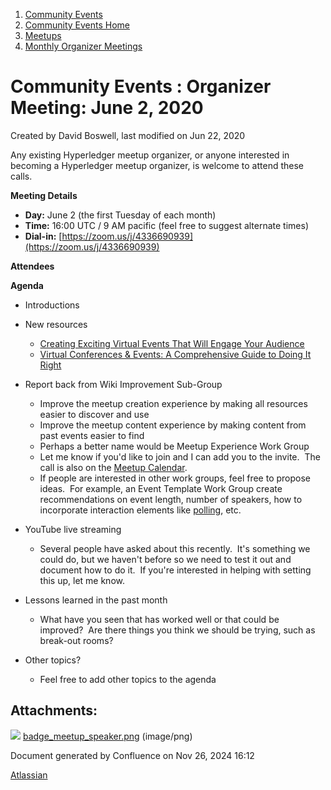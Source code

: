 1. [Community Events](index.html)
2. [Community Events Home](Community-Events-Home_21790731.html)
3. [Meetups](Meetups_21790901.html)
4. [Monthly Organizer Meetings](Monthly-Organizer-Meetings_21791419.html)

# Community Events : Organizer Meeting: June 2, 2020

Created by David Boswell, last modified on Jun 22, 2020

Any existing Hyperledger meetup organizer, or anyone interested in becoming a Hyperledger meetup organizer, is welcome to attend these calls.

**Meeting Details**

- **Day:** June 2 (the first Tuesday of each month)
- **Time:** 16:00 UTC / 9 AM pacific (feel free to suggest alternate times)
- **Dial-in:** [https://zoom.us/j/4336690939](https://zoom.us/j/4336690939)

**Attendees**

**Agenda**

- Introductions
- New resources
  
  - [Creating Exciting Virtual Events That Will Engage Your Audience](https://www.eventbrite.com/blog/11-virtual-event-ideas/)
  - [Virtual Conferences &amp; Events: A Comprehensive Guide to Doing It Right](https://blog.socio.events/virtual-conferences-events-a-comprehensive-guide-to-doing-it-right/)
- Report back from Wiki Improvement Sub-Group
  
  - Improve the meetup creation experience by making all resources easier to discover and use
  - Improve the meetup content experience by making content from past events easier to find
  - Perhaps a better name would be Meetup Experience Work Group
  - Let me know if you'd like to join and I can add you to the invite.  The call is also on the [Meetup Calendar](https://lists.hyperledger.org/g/meetups/calendar).
  - If people are interested in other work groups, feel free to propose ideas.  For example, an Event Template Work Group create recommendations on event length, number of speakers, how to incorporate interaction elements like [polling](https://support.zoom.us/hc/en-us/articles/213756303-Polling-for-Meetings), etc.
- YouTube live streaming
  
  - Several people have asked about this recently.  It's something we could do, but we haven't before so we need to test it out and document how to do it.  If you're interested in helping with setting this up, let me know.
- Lessons learned in the past month
  
  - What have you seen that has worked well or that could be improved?  Are there things you think we should be trying, such as break-out rooms?
- Other topics?
  
  - Feel free to add other topics to the agenda

## Attachments:

![](images/icons/bullet_blue.gif) [badge\_meetup\_speaker.png](attachments/21791453/21791716.png) (image/png)

Document generated by Confluence on Nov 26, 2024 16:12

[Atlassian](http://www.atlassian.com/)
